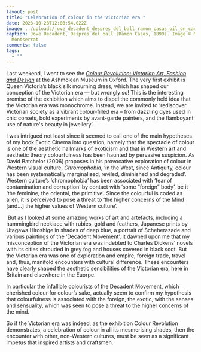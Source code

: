 ```yaml
---
layout: post
title: "Celebration of colour in the Victorian era "
date: 2023-10-28T12:08:54.022Z
image: ../uploads/jove_decadent_despres_del_ball_ramon_casas_oil_on_canvas_1899._museu_de_monserrat_barcelona._image_c_museu_de_montserrat.jpeg
caption: Jove Decadent, Despres del ball (Ramon Casas, 1899). Image © Museu de
  Montserrat
comments: false
tags:
  - ""
---
```

Last weekend, I went to see the *[Colour Revolution: Victorian Art, Fashion and Design](https://www.ashmolean.org/exhibition/colour-revolution-victorian-art-fashion-design)* at the Ashmolean Museum in Oxford. The very first exhibit is Queen Victoria’s black silk mourning dress, which has shaped our conception of the Victorian era — but wrongly so! This is the interesting premise of the exhibition which aims to dispel the commonly held idea that the Victorian era was monochrome. Instead, we are invited to ‘rediscover Victorian society as a vibrant colour-filled era – from dazzling dyes used in chic corsets, bold experiments by avant-garde painters, and the flamboyant use of nature's beauty in jewellery’. 

I was intrigued not least since it seemed to call one of the main hypotheses of my book Exotic Cinema into question, namely that the spectacle of colour is one of the aesthetic hallmarks of exoticism and that in Western art and aesthetic theory colourfulness has been haunted by pervasive suspicion. As David Batchelor (2006) proposes in his provocative exploration of colour in Western visual culture, *Chromophobia*, ‘in the West, since Antiquity, colour has been systematically marginalised, reviled, diminished and degraded’. Western culture’s ‘chromophobia’ has been associated with ‘fear of contamination and corruption’ by contact with ‘some “foreign” body’, be it ‘the feminine, the oriental, the primitive’. Since the colourful is coded as alien, it is perceived to pose a threat to ‘the higher concerns of the Mind \[and…] the higher values of Western culture’.

 But as I looked at some amazing works of art and artefacts, including a hummingbird necklace with rubies, gold and feathers, Japanese prints by Utagawa Hiroshige in shades of deep blue, a portrait of Scheherazade and various paintings of the ‘Decadent Movement’, it dawned upon me that my misconception of the Victorian era was indebted to Charles Dickens’ novels with its cities shrouded in grey fog and houses covered in black soot. But the Victorian era was one of exploration and empire, foreign trade, travel and, thus, manifold encounters with cultural difference. These encounters have clearly shaped the aesthetic sensibilities of the Victorian era, here in Britain and elsewhere in the Euorpe. 

In particular the infallible colourists of the Decadent Movement, which cherished colour for colour’s sake, actually seem to confirm my hypothesis that colourfulness is associated with the foreign, the exotic, with the senses and sensuality, which was seen to pose a threat to the higher concerns of the mind. 

So if the Victorian era was indeed, as the exhibition Colour Revolution demonstrates, a celebration of colour in all its mesmerising shades, then the encounter with other, non-Western cultures, must be seen as a significant impetus that inspired artists and craftsmen.